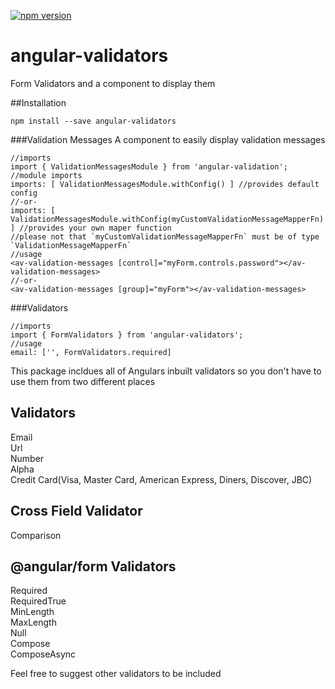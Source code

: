 
[![npm version](https://badge.fury.io/js/angular-validators.svg)](https://badge.fury.io/js/angular-validators)
# angular-validators
Form Validators and a component to display them

##Installation
```
npm install --save angular-validators
```
###Validation Messages
A component to easily display validation messages
```
//imports
import { ValidationMessagesModule } from 'angular-validation';
//module imports
imports: [ ValidationMessagesModule.withConfig() ] //provides default config
//-or-
imports: [ ValidationMessagesModule.withConfig(myCustomValidationMessageMapperFn) ] //provides your own maper function
//please not that `myCustomValidationMessageMapperFn` must be of type `ValidationMessageMapperFn`
//usage
<av-validation-messages [control]="myForm.controls.password"></av-validation-messages>
//-or-
<av-validation-messages [group]="myForm"></av-validation-messages>
```
###Validators
```
//imports
import { FormValidators } from 'angular-validators';
//usage
email: ['', FormValidators.required]
```

This package incldues all of Angulars inbuilt validators so you don't have to use them from two different places

 Validators       
--------------
Email         
Url      
Number     
Alpha    
Credit Card(Visa, Master Card, American Express, Diners, Discover, JBC)

Cross Field Validator
------
Comparison 

@angular/form Validators
--------------
Required      
RequiredTrue  
MinLength      
MaxLength     
Null         
Compose      
ComposeAsync 

Feel free to suggest other validators to be included 
